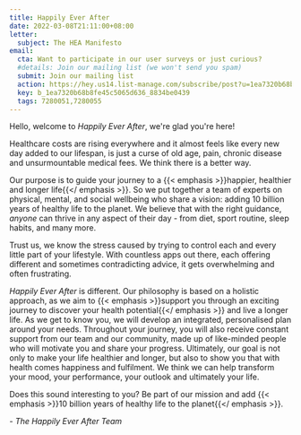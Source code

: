 ```yaml
---
title: Happily Ever After
date: 2022-03-08T21:11:00+08:00
letter:
  subject: The HEA Manifesto
email:
  cta: Want to participate in our user surveys or just curious?
  #details: Join our mailing list (we won't send you spam)
  submit: Join our mailing list
  action: https://hey.us14.list-manage.com/subscribe/post?u=1ea7320b68b8fe45c5065d636&amp;id=8834be0439
  key: b_1ea7320b68b8fe45c5065d636_8834be0439
  tags: 7280051,7280055
---
```


Hello, welcome to _Happily Ever After_, we're glad you're here!

Healthcare costs are rising everywhere and it almost feels like every new day added to our lifespan, is just a curse of old age, pain, chronic disease and unsurmountable medical fees. We think there is a better way.

Our purpose is to guide your journey to a {{< emphasis >}}happier, healthier and longer life{{</ emphasis >}}. So we put together a team of experts on physical, mental, and social wellbeing who share a vision: adding 10 billion years of healthy life to the planet. We believe that with the right guidance, _anyone_ can thrive in any aspect of their day - from diet, sport routine, sleep habits, and many more.

Trust us, we know the stress caused by trying to control each and every little part of your lifestyle. With countless apps out there, each offering different and sometimes contradicting advice, it gets overwhelming and often frustrating.

_Happily Ever After_ is different. Our philosophy is based on a holistic approach, as we aim to {{< emphasis >}}support you through an exciting journey to discover your health potential{{</ emphasis >}} and live a longer life. As we get to know you, we will develop an integrated, personalised plan around your needs. Throughout your journey, you will also receive constant support from our team and our community, made up of like-minded people who will motivate you and share your progress. Ultimately, our goal is not only to make your life healthier and longer, but also to show you that with health comes happiness and fulfilment. We think we can help transform your mood, your performance, your outlook and ultimately your life.

Does this sound interesting to you? Be part of our mission and add {{< emphasis >}}10 billion years of healthy life to the planet{{</ emphasis >}}.

_\- The Happily Ever After Team_
